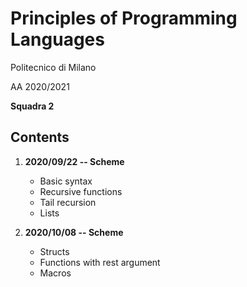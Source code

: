 # Principles of Programming Languages
Politecnico di Milano

AA 2020/2021

**Squadra 2**

Contents
--------

1. **2020/09/22 -- Scheme**
    * Basic syntax
    * Recursive functions
    * Tail recursion
    * Lists

2. **2020/10/08 -- Scheme**
    * Structs
    * Functions with rest argument
    * Macros
